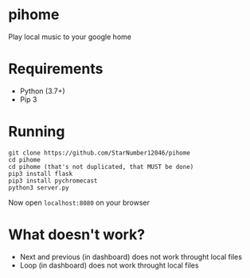 # pihome
Play local music to your google home

# Requirements
- Python (3.7+)
- Pip 3

# Running
```
git clone https://github.com/StarNumber12046/pihome
cd pihome
cd pihome (that's not duplicated, that MUST be done)
pip3 install flask
pip3 install pychromecast
python3 server.py
```
Now open `localhost:8080` on your browser

# What doesn't work?
- Next and previous (in dashboard) does not work throught local files
- Loop (in dashboard) does not work throught local files

